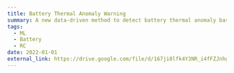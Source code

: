 ```yaml
---
title: Battery Thermal Anomaly Warning
summary: A new data-driven method to detect battery thermal anomaly based on comparing shape-similarity between thermal measurements. This method is robust to data loss, pack configurations and battery aging. It also can detect unforeseen anomalies at the early stage.
tags:
  - ML
  - Battery
  - RC
date: 2022-01-01
external_link: https://drive.google.com/file/d/167ji0lfk4Y3NR_i4fFZJnhgdypfLhdXK/view
---
```

